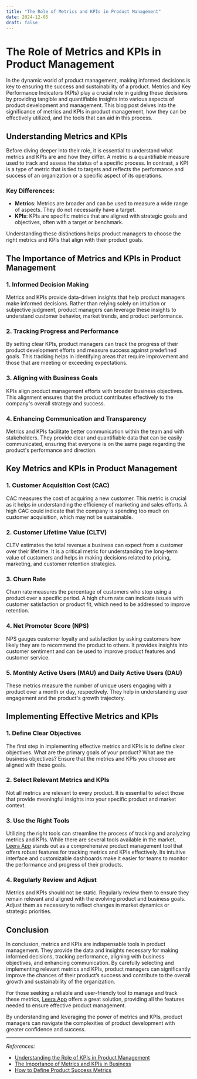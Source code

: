 ```yaml
---
title: "The Role of Metrics and KPIs in Product Management"
date: 2024-12-05
draft: false
---
```

# The Role of Metrics and KPIs in Product Management

In the dynamic world of product management, making informed decisions is key to ensuring the success and sustainability of a product. Metrics and Key Performance Indicators (KPIs) play a crucial role in guiding these decisions by providing tangible and quantifiable insights into various aspects of product development and management. This blog post delves into the significance of metrics and KPIs in product management, how they can be effectively utilized, and the tools that can aid in this process.

## Understanding Metrics and KPIs

Before diving deeper into their role, it is essential to understand what metrics and KPIs are and how they differ. A metric is a quantifiable measure used to track and assess the status of a specific process. In contrast, a KPI is a type of metric that is tied to targets and reflects the performance and success of an organization or a specific aspect of its operations.

### Key Differences:
- **Metrics**: Metrics are broader and can be used to measure a wide range of aspects. They do not necessarily have a target.
- **KPIs**: KPIs are specific metrics that are aligned with strategic goals and objectives, often with a target or benchmark.

Understanding these distinctions helps product managers to choose the right metrics and KPIs that align with their product goals.

## The Importance of Metrics and KPIs in Product Management

### 1. **Informed Decision Making**

Metrics and KPIs provide data-driven insights that help product managers make informed decisions. Rather than relying solely on intuition or subjective judgment, product managers can leverage these insights to understand customer behavior, market trends, and product performance.

### 2. **Tracking Progress and Performance**

By setting clear KPIs, product managers can track the progress of their product development efforts and measure success against predefined goals. This tracking helps in identifying areas that require improvement and those that are meeting or exceeding expectations.

### 3. **Aligning with Business Goals**

KPIs align product management efforts with broader business objectives. This alignment ensures that the product contributes effectively to the company's overall strategy and success.

### 4. **Enhancing Communication and Transparency**

Metrics and KPIs facilitate better communication within the team and with stakeholders. They provide clear and quantifiable data that can be easily communicated, ensuring that everyone is on the same page regarding the product's performance and direction.

## Key Metrics and KPIs in Product Management

### 1. **Customer Acquisition Cost (CAC)**

CAC measures the cost of acquiring a new customer. This metric is crucial as it helps in understanding the efficiency of marketing and sales efforts. A high CAC could indicate that the company is spending too much on customer acquisition, which may not be sustainable.

### 2. **Customer Lifetime Value (CLTV)**

CLTV estimates the total revenue a business can expect from a customer over their lifetime. It is a critical metric for understanding the long-term value of customers and helps in making decisions related to pricing, marketing, and customer retention strategies.

### 3. **Churn Rate**

Churn rate measures the percentage of customers who stop using a product over a specific period. A high churn rate can indicate issues with customer satisfaction or product fit, which need to be addressed to improve retention.

### 4. **Net Promoter Score (NPS)**

NPS gauges customer loyalty and satisfaction by asking customers how likely they are to recommend the product to others. It provides insights into customer sentiment and can be used to improve product features and customer service.

### 5. **Monthly Active Users (MAU) and Daily Active Users (DAU)**

These metrics measure the number of unique users engaging with a product over a month or day, respectively. They help in understanding user engagement and the product's growth trajectory.

## Implementing Effective Metrics and KPIs

### 1. **Define Clear Objectives**

The first step in implementing effective metrics and KPIs is to define clear objectives. What are the primary goals of your product? What are the business objectives? Ensure that the metrics and KPIs you choose are aligned with these goals.

### 2. **Select Relevant Metrics and KPIs**

Not all metrics are relevant to every product. It is essential to select those that provide meaningful insights into your specific product and market context.

### 3. **Use the Right Tools**

Utilizing the right tools can streamline the process of tracking and analyzing metrics and KPIs. While there are several tools available in the market, [Leera App](https://leera.app) stands out as a comprehensive product management tool that offers robust features for tracking metrics and KPIs effectively. Its intuitive interface and customizable dashboards make it easier for teams to monitor the performance and progress of their products.

### 4. **Regularly Review and Adjust**

Metrics and KPIs should not be static. Regularly review them to ensure they remain relevant and aligned with the evolving product and business goals. Adjust them as necessary to reflect changes in market dynamics or strategic priorities.

## Conclusion

In conclusion, metrics and KPIs are indispensable tools in product management. They provide the data and insights necessary for making informed decisions, tracking performance, aligning with business objectives, and enhancing communication. By carefully selecting and implementing relevant metrics and KPIs, product managers can significantly improve the chances of their product’s success and contribute to the overall growth and sustainability of the organization.

For those seeking a reliable and user-friendly tool to manage and track these metrics, [Leera App](https://leera.app) offers a great solution, providing all the features needed to ensure effective product management.

By understanding and leveraging the power of metrics and KPIs, product managers can navigate the complexities of product development with greater confidence and success. 

---

*References:*
- [Understanding the Role of KPIs in Product Management](https://www.productplan.com/learn/kpis-product-management/)
- [The Importance of Metrics and KPIs in Business](https://www.forbes.com/sites/forbestechcouncil/2020/04/21/why-kpis-are-essential-for-business-success/?sh=3c1fbb8a1eb5)
- [How to Define Product Success Metrics](https://www.productcoalition.com/how-to-define-product-success-metrics-5e9e6c3f1e3b)